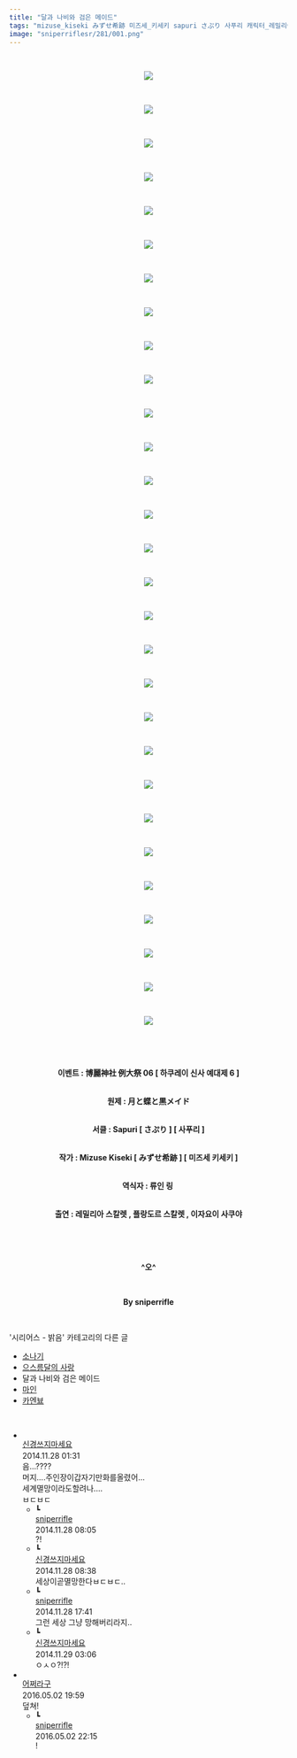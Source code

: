 ```yaml
---
title: "달과 나비와 검은 메이드"
tags: "mizuse_kiseki みずせ希跡 미즈세_키세키 sapuri さぷり 사푸리 캐릭터_레밀리아_스칼렛 캐릭터_플랑도르_스칼렛 캐릭터_이자요이_사쿠야 이벤트_博麗神社_例大祭_06 이벤트_하쿠레이_신사_예대제_6 시리어스_밝음"
image: "sniperriflesr/281/001.png"
---
```

<div class="article">
<p style="TEXT-ALIGN: center"> </p>
<p style="TEXT-ALIGN: center"><img src="{{ site.nasurl }}/sniperriflesr/281/001.png"/></p>
<p style="TEXT-ALIGN: center"> </p>
<p style="TEXT-ALIGN: center"><img src="{{ site.nasurl }}/sniperriflesr/281/002.png"/></p>
<p style="TEXT-ALIGN: center"> </p>
<p style="TEXT-ALIGN: center"><img src="{{ site.nasurl }}/sniperriflesr/281/003.png"/></p>
<p style="TEXT-ALIGN: center"> </p>
<p style="TEXT-ALIGN: center"><img src="{{ site.nasurl }}/sniperriflesr/281/004.png"/></p>
<p style="TEXT-ALIGN: center"> </p>
<p style="TEXT-ALIGN: center"><img src="{{ site.nasurl }}/sniperriflesr/281/005.png"/></p>
<p style="TEXT-ALIGN: center"> </p>
<p style="TEXT-ALIGN: center"><img src="{{ site.nasurl }}/sniperriflesr/281/006.png"/></p>
<p style="TEXT-ALIGN: center"> </p>
<p style="TEXT-ALIGN: center"><img src="{{ site.nasurl }}/sniperriflesr/281/007.png"/></p>
<p style="TEXT-ALIGN: center"> </p>
<p style="TEXT-ALIGN: center"><img src="{{ site.nasurl }}/sniperriflesr/281/008.png"/></p>
<p style="TEXT-ALIGN: center"> </p>
<p style="TEXT-ALIGN: center"><img src="{{ site.nasurl }}/sniperriflesr/281/009.png"/></p>
<p style="TEXT-ALIGN: center"> </p>
<p style="TEXT-ALIGN: center"><img src="{{ site.nasurl }}/sniperriflesr/281/010.png"/></p>
<p style="TEXT-ALIGN: center"> </p>
<p style="TEXT-ALIGN: center"><img src="{{ site.nasurl }}/sniperriflesr/281/011.png"/></p>
<p style="TEXT-ALIGN: center"> </p>
<p style="TEXT-ALIGN: center"><img src="{{ site.nasurl }}/sniperriflesr/281/012.png"/></p>
<p style="TEXT-ALIGN: center"> </p>
<p style="TEXT-ALIGN: center"><img src="{{ site.nasurl }}/sniperriflesr/281/013.png"/></p>
<p style="TEXT-ALIGN: center"> </p>
<p style="TEXT-ALIGN: center"><img src="{{ site.nasurl }}/sniperriflesr/281/014.png"/></p>
<p style="TEXT-ALIGN: center"> </p>
<p style="TEXT-ALIGN: center"><img src="{{ site.nasurl }}/sniperriflesr/281/015.png"/></p>
<p style="TEXT-ALIGN: center"> </p>
<p style="TEXT-ALIGN: center"><img src="{{ site.nasurl }}/sniperriflesr/281/016.png"/></p>
<p style="TEXT-ALIGN: center"> </p>
<p style="TEXT-ALIGN: center"><img src="{{ site.nasurl }}/sniperriflesr/281/017.png"/></p>
<p style="TEXT-ALIGN: center"> </p>
<p style="TEXT-ALIGN: center"><img src="{{ site.nasurl }}/sniperriflesr/281/018.png"/></p>
<p style="TEXT-ALIGN: center"> </p>
<p style="TEXT-ALIGN: center"><img src="{{ site.nasurl }}/sniperriflesr/281/019.png"/></p>
<p style="TEXT-ALIGN: center"> </p>
<p style="TEXT-ALIGN: center"><img src="{{ site.nasurl }}/sniperriflesr/281/020.png"/></p>
<p style="TEXT-ALIGN: center"> </p>
<p style="TEXT-ALIGN: center"><img src="{{ site.nasurl }}/sniperriflesr/281/021.png"/></p>
<p style="TEXT-ALIGN: center"> </p>
<p style="TEXT-ALIGN: center"><img src="{{ site.nasurl }}/sniperriflesr/281/022.png"/></p>
<p style="TEXT-ALIGN: center"> </p>
<p style="TEXT-ALIGN: center"><img src="{{ site.nasurl }}/sniperriflesr/281/023.png"/></p>
<p style="TEXT-ALIGN: center"> </p>
<p style="TEXT-ALIGN: center"><img src="{{ site.nasurl }}/sniperriflesr/281/024.png"/></p>
<p style="TEXT-ALIGN: center"> </p>
<p style="TEXT-ALIGN: center"><img src="{{ site.nasurl }}/sniperriflesr/281/025.png"/></p>
<p style="TEXT-ALIGN: center"> </p>
<p style="TEXT-ALIGN: center"><img src="{{ site.nasurl }}/sniperriflesr/281/026.png"/></p>
<p style="TEXT-ALIGN: center"> </p>
<p style="TEXT-ALIGN: center"><img src="{{ site.nasurl }}/sniperriflesr/281/027.png"/></p>
<p style="TEXT-ALIGN: center"> </p>
<p style="TEXT-ALIGN: center"><img src="{{ site.nasurl }}/sniperriflesr/281/028.png"/></p>
<p style="TEXT-ALIGN: center"> </p>
<p style="TEXT-ALIGN: center"><img src="{{ site.nasurl }}/sniperriflesr/281/029.png"/></p>
<p style="TEXT-ALIGN: center"> </p>
<p style="TEXT-ALIGN: center"> </p>
<p style="TEXT-ALIGN: center"><strong>이벤트 : 博麗神社 例大祭 06 [ 하쿠레이 신사 예대제 6 ]</strong></p>
<p style="TEXT-ALIGN: center"><br/><strong>원제 : 月と蝶と黒メイド</strong></p>
<p style="TEXT-ALIGN: center"><br/><strong>서클 : Sapuri [ さぷり ] [ 사푸리 ]</strong></p>
<p style="TEXT-ALIGN: center"><br/><strong>작가 : Mizuse Kiseki [ みずせ希跡 ] [ 미즈세 키세키 ]</strong></p>
<p style="TEXT-ALIGN: center"><br/><strong>역식자 : 류인 링 </strong></p>
<p style="TEXT-ALIGN: center"><br/><strong>출연 : 레밀리아 스칼렛 , 플랑도르 스칼렛 , 이자요이 사쿠야</strong></p>
<p style="TEXT-ALIGN: center"><strong></strong> </p>
<p style="TEXT-ALIGN: center"><strong></strong> </p>
<p style="TEXT-ALIGN: center"><strong>^오^</strong></p>
<p style="TEXT-ALIGN: center"><strong></strong> </p>
<p style="TEXT-ALIGN: center"><strong>By sniperrifle<br/></strong></p>
<p style="TEXT-ALIGN: center"><strong></strong></p>
<p style="TEXT-ALIGN: center"></p>
</div><br/>
<div class="another">
<p>'시리어스 - 밝음' 카테고리의 다른 글</p>
<ul>
<li><a href="/2014-12-19-sniperriflesr_296">소나기</a></li>
<li><a href="/2014-12-01-sniperriflesr_284">으스름달의 사랑</a></li>
<li>달과 나비와 검은 메이드</li>
<li><a href="/2014-11-18-sniperriflesr_271">마인</a></li>
<li><a href="/2014-11-18-sniperriflesr_270">카엔뵤</a></li>
</ul>
</div><br/>
<div class="comment" id="commentListBlock_281" style="display:block"><ul><li class="firstCmt"><div class="opinionListMenu">
<div class="icon"><img alt="" class="myicon" src="http://i1.daumcdn.net/pimg/blog/p_img/mycon/basic_2.gif"/></div>
<div class="fl">
<a class="bold" href="http://blog.daum.net/ghcjf1001" target="_blank">신경쓰지마세요 </a>
<div style="width: 1px; height: 1px; overflow: hidden; visibility: hidden; border:1px solid red">
<span id="uname445" style="display:none;">신경쓰지마세요</span>
<span id="pwd445" style="display:none;"></span>
<span id="emailblog445" name="http://blog.daum.net/ghcjf1001" style="display:none;"></span>
<span id="open445" style="display:none">Y</span>
</div>
</div>
<div class="sDateTime">2014.11.28 01:31</div>
</div>
<div class="cont" id="Text445">음...????<br/>
머지....주인장이갑자기만화를올렸어...<br/>
세계멸망이라도할려나....<br/>
ㅂㄷㅂㄷ</div>
<div class="contReArea" id="inWrite445" style="display:none;"></div>
<ul><li class="secondCmt"><div class="opinionListMenuRe" id="parent_445">
<div class="reIcon">┗</div>
<div class="icon"><img alt="" class="myicon" src="http://cfile217.uf.daum.net/M21x21/23254B425446251B1045FF"/></div>
<div class="fl">
<a class="bold" href="http://blog.daum.net/sniperriflesr" target="_blank">sniperrifle </a>
<div style="width: 1px; height: 1px; overflow: hidden; visibility: hidden; border:1px solid red">
<span id="uname447" style="display:none;">sniperrifle</span>
<span id="pwd447" style="display:none;"></span>
<span id="emailblog447" name="http://blog.daum.net/sniperriflesr" style="display:none;"></span>
<span id="open447" style="display:none">Y</span>
</div>
</div>
<div class="sDateTime">2014.11.28 08:05</div>
</div>
<div class="contRe" id="Text447">?!</div>
<div class="contReReArea" id="inWrite447" style="display:none;"></div>
</li><li class="secondCmt"><div class="opinionListMenuRe" id="parent_445">
<div class="reIcon">┗</div>
<div class="icon"><img alt="" class="myicon" src="http://i1.daumcdn.net/pimg/blog/p_img/mycon/basic_2.gif"/></div>
<div class="fl">
<a class="bold" href="http://blog.daum.net/ghcjf1001" target="_blank">신경쓰지마세요 </a>
<div style="width: 1px; height: 1px; overflow: hidden; visibility: hidden; border:1px solid red">
<span id="uname448" style="display:none;">신경쓰지마세요</span>
<span id="pwd448" style="display:none;"></span>
<span id="emailblog448" name="http://blog.daum.net/ghcjf1001" style="display:none;"></span>
<span id="open448" style="display:none">Y</span>
</div>
</div>
<div class="sDateTime">2014.11.28 08:38</div>
</div>
<div class="contRe" id="Text448">세상이곧멸망한다ㅂㄷㅂㄷ..</div>
<div class="contReReArea" id="inWrite448" style="display:none;"></div>
</li><li class="secondCmt"><div class="opinionListMenuRe" id="parent_445">
<div class="reIcon">┗</div>
<div class="icon"><img alt="" class="myicon" src="http://cfile217.uf.daum.net/M21x21/23254B425446251B1045FF"/></div>
<div class="fl">
<a class="bold" href="http://blog.daum.net/sniperriflesr" target="_blank">sniperrifle </a>
<div style="width: 1px; height: 1px; overflow: hidden; visibility: hidden; border:1px solid red">
<span id="uname449" style="display:none;">sniperrifle</span>
<span id="pwd449" style="display:none;"></span>
<span id="emailblog449" name="http://blog.daum.net/sniperriflesr" style="display:none;"></span>
<span id="open449" style="display:none">Y</span>
</div>
</div>
<div class="sDateTime">2014.11.28 17:41</div>
</div>
<div class="contRe" id="Text449">그런 세상 그냥 망해버리라지..</div>
<div class="contReReArea" id="inWrite449" style="display:none;"></div>
</li><li class="secondCmt"><div class="opinionListMenuRe" id="parent_445">
<div class="reIcon">┗</div>
<div class="icon"><img alt="" class="myicon" src="http://i1.daumcdn.net/pimg/blog/p_img/mycon/basic_2.gif"/></div>
<div class="fl">
<a class="bold" href="http://blog.daum.net/ghcjf1001" target="_blank">신경쓰지마세요 </a>
<div style="width: 1px; height: 1px; overflow: hidden; visibility: hidden; border:1px solid red">
<span id="uname450" style="display:none;">신경쓰지마세요</span>
<span id="pwd450" style="display:none;"></span>
<span id="emailblog450" name="http://blog.daum.net/ghcjf1001" style="display:none;"></span>
<span id="open450" style="display:none">Y</span>
</div>
</div>
<div class="sDateTime">2014.11.29 03:06</div>
</div>
<div class="contRe" id="Text450">ㅇㅅㅇ?!?!</div>
<div class="contReReArea" id="inWrite450" style="display:none;"></div>
<div class="cCont_line"></div>
</li></ul></li><li class="firstCmt"><div class="opinionListMenu">
<div class="icon"><img alt="" class="myicon" src="http://cfile236.uf.daum.net/M21x21/1735654A4F377597403189"/></div>
<div class="fl">
<a class="bold" href="http://blog.daum.net/hapi356" target="_blank">어쩌라구 </a>
<div style="width: 1px; height: 1px; overflow: hidden; visibility: hidden; border:1px solid red">
<span id="uname7341" style="display:none;">어쩌라구</span>
<span id="pwd7341" style="display:none;"></span>
<span id="emailblog7341" name="http://blog.daum.net/hapi356" style="display:none;"></span>
<span id="open7341" style="display:none">Y</span>
</div>
</div>
<div class="sDateTime">2016.05.02 19:59</div>
</div>
<div class="cont" id="Text7341">덮쳐!</div>
<div class="contReArea" id="inWrite7341" style="display:none;"></div>
<ul><li class="secondCmt"><div class="opinionListMenuRe" id="parent_7341">
<div class="reIcon">┗</div>
<div class="icon"><img alt="" class="myicon" src="http://cfile217.uf.daum.net/M21x21/23254B425446251B1045FF"/></div>
<div class="fl">
<a class="bold" href="http://blog.daum.net/sniperriflesr" target="_blank">sniperrifle </a>
<div style="width: 1px; height: 1px; overflow: hidden; visibility: hidden; border:1px solid red">
<span id="uname7357" style="display:none;">sniperrifle</span>
<span id="pwd7357" style="display:none;"></span>
<span id="emailblog7357" name="http://blog.daum.net/sniperriflesr" style="display:none;"></span>
<span id="open7357" style="display:none">Y</span>
</div>
</div>
<div class="sDateTime">2016.05.02 22:15</div>
</div>
<div class="contRe" id="Text7357">!</div>
<div class="contReReArea" id="inWrite7357" style="display:none;"></div>
</li></ul></li></ul>
</div><br/>

<br/>
<p id="refer"></p>
<br/>
